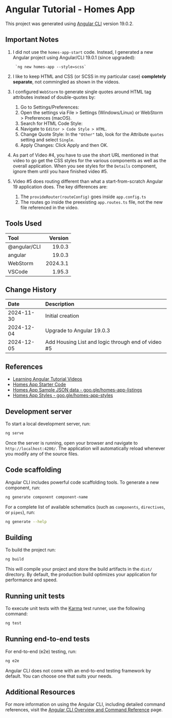 # Angular Tutorial - Homes App

This project was generated using [Angular CLI](https://github.com/angular/angular-cli) version 19.0.2.

## Important Notes
1. I did not use the `homes-app-start` code.  Instead, I generated a new Angular project
using Angular/CLI 19.0.1 (since upgraded):

        `ng new homes-app --style=scss`

1. I like to keep HTML and CSS (or SCSS in my particular case) __**completely separate**__, not commingled as shown in the videos.
1. I configured `WebStorm` to generate single quotes around HTML tag attributes instead of double-quotes by:
   1. Go to Settings/Preferences: 
   1. Open the settings via File > Settings (Windows/Linux) or WebStorm > Preferences (macOS).
   1. Search for HTML Code Style: 
   1. Navigate to `Editor > Code Style > HTML`.
   1. Change Quote Style: In the `"Other"` tab, look for the Attribute `quotes` setting and select `Single`.
   1. Apply Changes: Click Apply and then OK. 

1. As part of Video #4, you have to use the short URL mentioned in that video to go get the CSS styles for the various components
as well as the overall application.  When you see styles for the `Details` component, ignore them until you have finished video #5.
1. Video #5 does routing different than what a start-from-scratch Angular 19 application does.  The key differences are:
   1. The `provideRouter(routeConfig)` goes inside `app.config.ts`
   1. The routes go inside the preexisting `app.routes.ts` file, not the new file referenced in the video. 

## Tools Used

| Tool             |  Version |
|:-----------------|---------:|
| @angular/CLI     |   19.0.3 |
| angular          |   19.0.3 |
| WebStorm         | 2024.3.1 |
| VSCode           |   1.95.3 |

## Change History

| Date       | Description                                        |
|:-----------|:---------------------------------------------------|
| 2024-11-30 | Initial creation                                   |
| 2024-12-04 | Upgrade to Angular 19.0.3                          |
| 2024-12-05 | Add Housing List and logic through end of video #5 |

## References
* [Learning Angular Tutorial Videos](https://www.youtube.com/watch?v=UnOwDuliqZA&list=PL1w1q3fL4pmj9k1FrJ3Pe91EPub2_h4jF&index=2)
* [Homes App Starter Code](goo.gle/homes-app-start)
* [Homes App Sample JSON data - goo.gle/homes-app-listings](https://gist.github.com/MarkTechson/efe8a9d4727ef33949b78812e66db082)
* [Homes App Styles - goo.gle/homes-app-styles](https://gist.github.com/MarkTechson/fa601fdc856d26b3bfa5030dae147f00)

## Development server

To start a local development server, run:

```bash
ng serve
```

Once the server is running, open your browser and navigate to `http://localhost:4200/`. The application will automatically reload whenever you modify any of the source files.

## Code scaffolding

Angular CLI includes powerful code scaffolding tools. To generate a new component, run:

```bash
ng generate component component-name
```

For a complete list of available schematics (such as `components`, `directives`, or `pipes`), run:

```bash
ng generate --help
```

## Building

To build the project run:

```bash
ng build
```

This will compile your project and store the build artifacts in the `dist/` directory. By default, the production build optimizes your application for performance and speed.

## Running unit tests

To execute unit tests with the [Karma](https://karma-runner.github.io) test runner, use the following command:

```bash
ng test
```

## Running end-to-end tests

For end-to-end (e2e) testing, run:

```bash
ng e2e
```

Angular CLI does not come with an end-to-end testing framework by default. You can choose one that suits your needs.

## Additional Resources

For more information on using the Angular CLI, including detailed command references, visit the [Angular CLI Overview and Command Reference](https://angular.dev/tools/cli) page.
